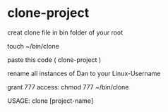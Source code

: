 # clone-project
creat clone file in bin folder of your root

touch ~/bin/clone

paste this code ( clone-project )

rename all instances of Dan to your Linux-Username

grant 777 access:
chmod 777 ~/bin/clone

USAGE: clone [project-name]
